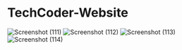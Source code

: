 ﻿# TechCoder-Website
![Screenshot (111)](https://github.com/artichaudhari/TechCoder-Website/assets/140196036/05c8e60f-3875-474d-9f9f-7ce8664723d7)
![Screenshot (112)](https://github.com/artichaudhari/TechCoder-Website/assets/140196036/f12f7782-65b2-4d26-a821-c09d213674f9)
![Screenshot (113)](https://github.com/artichaudhari/TechCoder-Website/assets/140196036/86c18459-7dba-45e3-ad58-6d29297e69e1)
![Screenshot (114)](https://github.com/artichaudhari/TechCoder-Website/assets/140196036/8633d4e2-e3ba-47cb-bf5c-78f5cca8e434)
